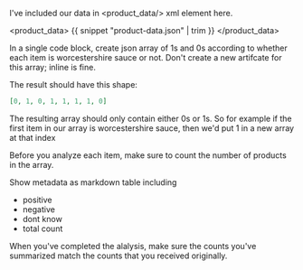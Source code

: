 I've included our data in <product_data/> xml element here.

<product_data>
{{ snippet "product-data.json" | trim }}
</product_data>

In a single code block, create json array of 1s and 0s according to whether each item is worcestershire sauce or not. Don't create a new artifcate for this array; inline is fine.

The result should have this shape:

```json
[0, 1, 0, 1, 1, 1, 1, 0]
```

The resulting array should only contain either 0s or 1s. So for example if the first item in our array is worcestershire sauce, then we'd put 1 in a new array at that index

Before you analyze each item, make sure to count the number of products in the array.

Show metadata as markdown table including

- positive
- negative
- dont know
- total count

When you've completed the alalysis, make sure the counts you've summarized match the counts that you received originally.
